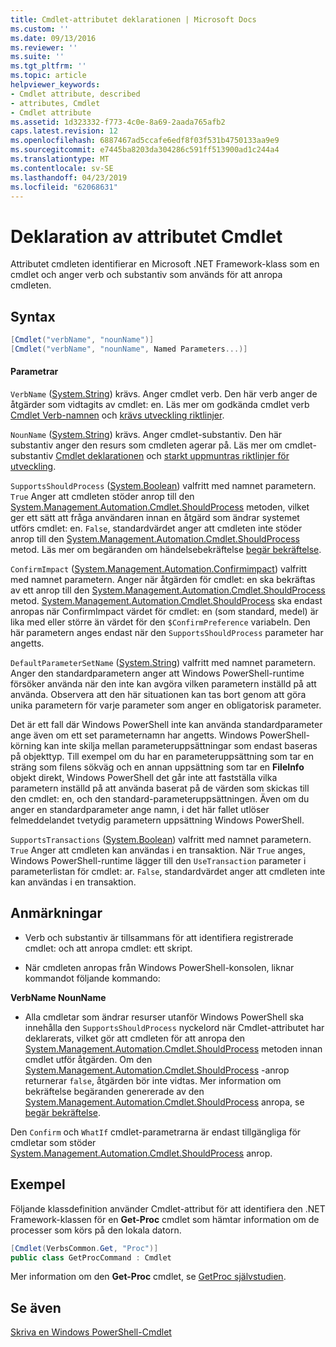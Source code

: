 ```yaml
---
title: Cmdlet-attributet deklarationen | Microsoft Docs
ms.custom: ''
ms.date: 09/13/2016
ms.reviewer: ''
ms.suite: ''
ms.tgt_pltfrm: ''
ms.topic: article
helpviewer_keywords:
- Cmdlet attribute, described
- attributes, Cmdlet
- Cmdlet attribute
ms.assetid: 1d323332-f773-4c0e-8a69-2aada765afb2
caps.latest.revision: 12
ms.openlocfilehash: 6887467ad5ccafe6edf8f03f531b4750133aa9e9
ms.sourcegitcommit: e7445ba8203da304286c591ff513900ad1c244a4
ms.translationtype: MT
ms.contentlocale: sv-SE
ms.lasthandoff: 04/23/2019
ms.locfileid: "62068631"
---
```

# <a name="cmdlet-attribute-declaration"></a>Deklaration av attributet Cmdlet

Attributet cmdleten identifierar en Microsoft .NET Framework-klass som en cmdlet och anger verb och substantiv som används för att anropa cmdleten.

## <a name="syntax"></a>Syntax

```csharp
[Cmdlet("verbName", "nounName")]
[Cmdlet("verbName", "nounName", Named Parameters...)]
```

#### <a name="parameters"></a>Parametrar

`VerbName` ([System.String](/dotnet/api/System.String)) krävs. Anger cmdlet verb. Den här verb anger de åtgärder som vidtagits av cmdlet: en. Läs mer om godkända cmdlet verb [Cmdlet Verb-namnen](./approved-verbs-for-windows-powershell-commands.md) och [krävs utveckling riktlinjer](./required-development-guidelines.md).

`NounName` ([System.String](/dotnet/api/System.String)) krävs. Anger cmdlet-substantiv. Den här substantiv anger den resurs som cmdleten agerar på. Läs mer om cmdlet-substantiv [Cmdlet deklarationen](./cmdlet-class-declaration.md) och [starkt uppmuntras riktlinjer för utveckling](./strongly-encouraged-development-guidelines.md).

`SupportsShouldProcess` ([System.Boolean](/dotnet/api/System.Boolean)) valfritt med namnet parametern. `True` Anger att cmdleten stöder anrop till den [System.Management.Automation.Cmdlet.ShouldProcess](/dotnet/api/System.Management.Automation.Cmdlet.ShouldProcess) metoden, vilket ger ett sätt att fråga användaren innan en åtgärd som ändrar systemet utförs cmdlet: en. `False`, standardvärdet anger att cmdleten inte stöder anrop till den [System.Management.Automation.Cmdlet.ShouldProcess](/dotnet/api/System.Management.Automation.Cmdlet.ShouldProcess) metod. Läs mer om begäranden om händelsebekräftelse [begär bekräftelse](./requesting-confirmation-from-cmdlets.md).

`ConfirmImpact` ([System.Management.Automation.Confirmimpact](/dotnet/api/System.Management.Automation.ConfirmImpact)) valfritt med namnet parametern. Anger när åtgärden för cmdlet: en ska bekräftas av ett anrop till den [System.Management.Automation.Cmdlet.ShouldProcess](/dotnet/api/System.Management.Automation.Cmdlet.ShouldProcess) metod. [System.Management.Automation.Cmdlet.ShouldProcess](/dotnet/api/System.Management.Automation.Cmdlet.ShouldProcess) ska endast anropas när ConfirmImpact värdet för cmdlet: en (som standard, medel) är lika med eller större än värdet för den `$ConfirmPreference` variabeln. Den här parametern anges endast när den `SupportsShouldProcess` parameter har angetts.

`DefaultParameterSetName` ([System.String](/dotnet/api/System.String)) valfritt med namnet parametern. Anger den standardparametern anger att Windows PowerShell-runtime försöker använda när den inte kan avgöra vilken parametern inställd på att använda. Observera att den här situationen kan tas bort genom att göra unika parametern för varje parameter som anger en obligatorisk parameter.

Det är ett fall där Windows PowerShell inte kan använda standardparameter ange även om ett set parameternamn har angetts. Windows PowerShell-körning kan inte skilja mellan parameteruppsättningar som endast baseras på objekttyp. Till exempel om du har en parameteruppsättning som tar en sträng som filens sökväg och en annan uppsättning som tar en **FileInfo** objekt direkt, Windows PowerShell det går inte att fastställa vilka parametern inställd på att använda baserat på de värden som skickas till den cmdlet: en, och den standard-parameteruppsättningen. Även om du anger en standardparameter ange namn, i det här fallet utlöser felmeddelandet tvetydig parametern uppsättning Windows PowerShell.

`SupportsTransactions` ([System.Boolean](/dotnet/api/System.Boolean)) valfritt med namnet parametern. `True` Anger att cmdleten kan användas i en transaktion. När `True` anges, Windows PowerShell-runtime lägger till den `UseTransaction` parameter i parameterlistan för cmdlet: ar. `False`, standardvärdet anger att cmdleten inte kan användas i en transaktion.

## <a name="remarks"></a>Anmärkningar

- Verb och substantiv är tillsammans för att identifiera registrerade cmdlet: och att anropa cmdlet: ett skript.

- När cmdleten anropas från Windows PowerShell-konsolen, liknar kommandot följande kommando:

**VerbName NounName**

- Alla cmdletar som ändrar resurser utanför Windows PowerShell ska innehålla den `SupportsShouldProcess` nyckelord när Cmdlet-attributet har deklarerats, vilket gör att cmdleten för att anropa den [System.Management.Automation.Cmdlet.ShouldProcess](/dotnet/api/System.Management.Automation.Cmdlet.ShouldProcess) metoden innan cmdlet utför åtgärden. Om den [System.Management.Automation.Cmdlet.ShouldProcess](/dotnet/api/System.Management.Automation.Cmdlet.ShouldProcess) -anrop returnerar `false`, åtgärden bör inte vidtas. Mer information om bekräftelse begäranden genererade av den [System.Management.Automation.Cmdlet.ShouldProcess](/dotnet/api/System.Management.Automation.Cmdlet.ShouldProcess) anropa, se [begär bekräftelse](./requesting-confirmation-from-cmdlets.md).

Den `Confirm` och `WhatIf` cmdlet-parametrarna är endast tillgängliga för cmdletar som stöder [System.Management.Automation.Cmdlet.ShouldProcess](/dotnet/api/System.Management.Automation.Cmdlet.ShouldProcess) anrop.

## <a name="example"></a>Exempel

Följande klassdefinition använder Cmdlet-attribut för att identifiera den .NET Framework-klassen för en **Get-Proc** cmdlet som hämtar information om de processer som körs på den lokala datorn.

```csharp
[Cmdlet(VerbsCommon.Get, "Proc")]
public class GetProcCommand : Cmdlet
```

Mer information om den **Get-Proc** cmdlet, se [GetProc självstudien](./getproc-tutorial.md).

## <a name="see-also"></a>Se även

[Skriva en Windows PowerShell-Cmdlet](./writing-a-windows-powershell-cmdlet.md)
